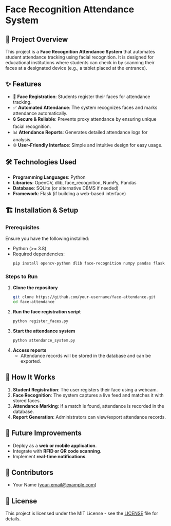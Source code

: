 # Face Recognition Attendance System

## 📌 Project Overview
This project is a **Face Recognition Attendance System** that automates student attendance tracking using facial recognition. It is designed for educational institutions where students can check in by scanning their faces at a designated device (e.g., a tablet placed at the entrance). 

## ✨ Features
- 📸 **Face Registration**: Students register their faces for attendance tracking.
- ✅ **Automated Attendance**: The system recognizes faces and marks attendance automatically.
- 🔒 **Secure & Reliable**: Prevents proxy attendance by ensuring unique facial recognition.
- 📊 **Attendance Reports**: Generates detailed attendance logs for analysis.
- 🌐 **User-Friendly Interface**: Simple and intuitive design for easy usage.

## 🛠️ Technologies Used
- **Programming Languages**: Python
- **Libraries**: OpenCV, dlib, face_recognition, NumPy, Pandas
- **Database**: SQLite (or alternative DBMS if needed)
- **Framework**: Flask (if building a web-based interface)

## 🏗️ Installation & Setup

### Prerequisites
Ensure you have the following installed:
- Python (>= 3.8)
- Required dependencies: 
  ```bash
  pip install opencv-python dlib face-recognition numpy pandas flask
  ```

### Steps to Run
1. **Clone the repository**
   ```bash
   git clone https://github.com/your-username/face-attendance.git
   cd face-attendance
   ```
2. **Run the face registration script**
   ```bash
   python register_faces.py
   ```
3. **Start the attendance system**
   ```bash
   python attendance_system.py
   ```
4. **Access reports**
   - Attendance records will be stored in the database and can be exported.

## 🎯 How It Works
1. **Student Registration**: The user registers their face using a webcam.
2. **Face Recognition**: The system captures a live feed and matches it with stored faces.
3. **Attendance Marking**: If a match is found, attendance is recorded in the database.
4. **Report Generation**: Administrators can view/export attendance records.

## 📌 Future Improvements
- Deploy as a **web or mobile application**.
- Integrate with **RFID or QR code scanning**.
- Implement **real-time notifications**.

## 🤝 Contributors
- Your Name (your-email@example.com)

## 📜 License
This project is licensed under the MIT License - see the [LICENSE](LICENSE) file for details.
